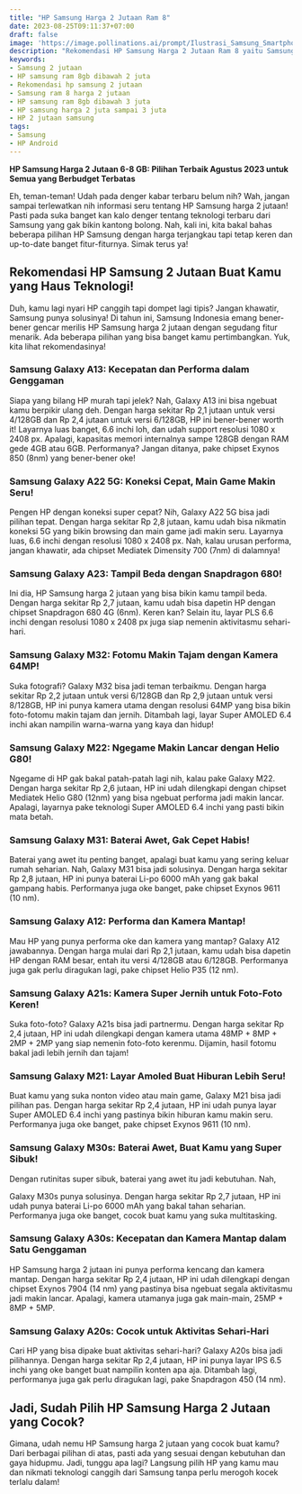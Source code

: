 ```yaml
---
title: "HP Samsung Harga 2 Jutaan Ram 8"
date: 2023-08-25T09:11:37+07:00
draft: false
image: 'https://image.pollinations.ai/prompt/Ilustrasi_Samsung_Smartphone'
description: "Rekomendasi HP Samsung Harga 2 Jutaan Ram 8 yaitu Samsung Galaxy A13: Kecepatan dan Performa dalam Genggaman, Samsung Galaxy A22 5G: Koneksi Cepat, Main Game Makin Seru!, Samsung Galaxy A23: Tampil Beda dengan Snapdragon 680!"
keywords:
- Samsung 2 jutaan
- HP samsung ram 8gb dibawah 2 juta
- Rekomendasi hp samsung 2 jutaan
- Samsung ram 8 harga 2 jutaan
- HP samsung ram 8gb dibawah 3 juta
- HP samsung harga 2 juta sampai 3 juta
- HP 2 jutaan samsung
tags:
- Samsung
- HP Android
---
```


**HP Samsung Harga 2 Jutaan 6-8 GB: Pilihan Terbaik Agustus 2023 untuk Semua yang Berbudget Terbatas**

Eh, teman-teman! Udah pada denger kabar terbaru belum nih? Wah, jangan sampai terlewatkan nih informasi seru tentang HP Samsung harga 2 jutaan! Pasti pada suka banget kan kalo denger tentang teknologi terbaru dari Samsung yang gak bikin kantong bolong. Nah, kali ini, kita bakal bahas beberapa pilihan HP Samsung dengan harga terjangkau tapi tetap keren dan up-to-date banget fitur-fiturnya. Simak terus ya!

## Rekomendasi HP Samsung 2 Jutaan Buat Kamu yang Haus Teknologi!

Duh, kamu lagi nyari HP canggih tapi dompet lagi tipis? Jangan khawatir, Samsung punya solusinya! Di tahun ini, Samsung Indonesia emang bener-bener gencar merilis HP Samsung harga 2 jutaan dengan segudang fitur menarik. Ada beberapa pilihan yang bisa banget kamu pertimbangkan. Yuk, kita lihat rekomendasinya!

### Samsung Galaxy A13: Kecepatan dan Performa dalam Genggaman

Siapa yang bilang HP murah tapi jelek? Nah, Galaxy A13 ini bisa ngebuat kamu berpikir ulang deh. Dengan harga sekitar Rp 2,1 jutaan untuk versi 4/128GB dan Rp 2,4 jutaan untuk versi 6/128GB, HP ini bener-bener worth it! Layarnya luas banget, 6.6 inchi loh, dan udah support resolusi 1080 x 2408 px. Apalagi, kapasitas memori internalnya sampe 128GB dengan RAM gede 4GB atau 6GB. Performanya? Jangan ditanya, pake chipset Exynos 850 (8nm) yang bener-bener oke!

### Samsung Galaxy A22 5G: Koneksi Cepat, Main Game Makin Seru!

Pengen HP dengan koneksi super cepat? Nih, Galaxy A22 5G bisa jadi pilihan tepat. Dengan harga sekitar Rp 2,8 jutaan, kamu udah bisa nikmatin koneksi 5G yang bikin browsing dan main game jadi makin seru. Layarnya luas, 6.6 inchi dengan resolusi 1080 x 2408 px. Nah, kalau urusan performa, jangan khawatir, ada chipset Mediatek Dimensity 700 (7nm) di dalamnya!

### Samsung Galaxy A23: Tampil Beda dengan Snapdragon 680!

Ini dia, HP Samsung harga 2 jutaan yang bisa bikin kamu tampil beda. Dengan harga sekitar Rp 2,7 jutaan, kamu udah bisa dapetin HP dengan chipset Snapdragon 680 4G (6nm). Keren kan? Selain itu, layar PLS 6.6 inchi dengan resolusi 1080 x 2408 px juga siap nemenin aktivitasmu sehari-hari.

### Samsung Galaxy M32: Fotomu Makin Tajam dengan Kamera 64MP!

Suka fotografi? Galaxy M32 bisa jadi teman terbaikmu. Dengan harga sekitar Rp 2,2 jutaan untuk versi 6/128GB dan Rp 2,9 jutaan untuk versi 8/128GB, HP ini punya kamera utama dengan resolusi 64MP yang bisa bikin foto-fotomu makin tajam dan jernih. Ditambah lagi, layar Super AMOLED 6.4 inchi akan nampilin warna-warna yang kaya dan hidup!

### Samsung Galaxy M22: Ngegame Makin Lancar dengan Helio G80!

Ngegame di HP gak bakal patah-patah lagi nih, kalau pake Galaxy M22. Dengan harga sekitar Rp 2,6 jutaan, HP ini udah dilengkapi dengan chipset Mediatek Helio G80 (12nm) yang bisa ngebuat performa jadi makin lancar. Apalagi, layarnya pake teknologi Super AMOLED 6.4 inchi yang pasti bikin mata betah.

### Samsung Galaxy M31: Baterai Awet, Gak Cepet Habis!

Baterai yang awet itu penting banget, apalagi buat kamu yang sering keluar rumah seharian. Nah, Galaxy M31 bisa jadi solusinya. Dengan harga sekitar Rp 2,8 jutaan, HP ini punya baterai Li-po 6000 mAh yang gak bakal gampang habis. Performanya juga oke banget, pake chipset Exynos 9611 (10 nm).

### Samsung Galaxy A12: Performa dan Kamera Mantap!

Mau HP yang punya performa oke dan kamera yang mantap? Galaxy A12 jawabannya. Dengan harga mulai dari Rp 2,1 jutaan, kamu udah bisa dapetin HP dengan RAM besar, entah itu versi 4/128GB atau 6/128GB. Performanya juga gak perlu diragukan lagi, pake chipset Helio P35 (12 nm).

### Samsung Galaxy A21s: Kamera Super Jernih untuk Foto-Foto Keren!

Suka foto-foto? Galaxy A21s bisa jadi partnermu. Dengan harga sekitar Rp 2,4 jutaan, HP ini udah dilengkapi dengan kamera utama 48MP + 8MP + 2MP + 2MP yang siap nemenin foto-foto kerenmu. Dijamin, hasil fotomu bakal jadi lebih jernih dan tajam!

### Samsung Galaxy M21: Layar Amoled Buat Hiburan Lebih Seru!

Buat kamu yang suka nonton video atau main game, Galaxy M21 bisa jadi pilihan pas. Dengan harga sekitar Rp 2,4 jutaan, HP ini udah punya layar Super AMOLED 6.4 inchi yang pastinya bikin hiburan kamu makin seru. Performanya juga oke banget, pake chipset Exynos 9611 (10 nm).

### Samsung Galaxy M30s: Baterai Awet, Buat Kamu yang Super Sibuk!

Dengan rutinitas super sibuk, baterai yang awet itu jadi kebutuhan. Nah,

 Galaxy M30s punya solusinya. Dengan harga sekitar Rp 2,7 jutaan, HP ini udah punya baterai Li-po 6000 mAh yang bakal tahan seharian. Performanya juga oke banget, cocok buat kamu yang suka multitasking.

### Samsung Galaxy A30s: Kecepatan dan Kamera Mantap dalam Satu Genggaman

HP Samsung harga 2 jutaan ini punya performa kencang dan kamera mantap. Dengan harga sekitar Rp 2,4 jutaan, HP ini udah dilengkapi dengan chipset Exynos 7904 (14 nm) yang pastinya bisa ngebuat segala aktivitasmu jadi makin lancar. Apalagi, kamera utamanya juga gak main-main, 25MP + 8MP + 5MP.

### Samsung Galaxy A20s: Cocok untuk Aktivitas Sehari-Hari

Cari HP yang bisa dipake buat aktivitas sehari-hari? Galaxy A20s bisa jadi pilihannya. Dengan harga sekitar Rp 2,4 jutaan, HP ini punya layar IPS 6.5 inchi yang oke banget buat nampilin konten apa aja. Ditambah lagi, performanya juga gak perlu diragukan lagi, pake Snapdragon 450 (14 nm).

## Jadi, Sudah Pilih HP Samsung Harga 2 Jutaan yang Cocok?

Gimana, udah nemu HP Samsung harga 2 jutaan yang cocok buat kamu? Dari berbagai pilihan di atas, pasti ada yang sesuai dengan kebutuhan dan gaya hidupmu. Jadi, tunggu apa lagi? Langsung pilih HP yang kamu mau dan nikmati teknologi canggih dari Samsung tanpa perlu merogoh kocek terlalu dalam!